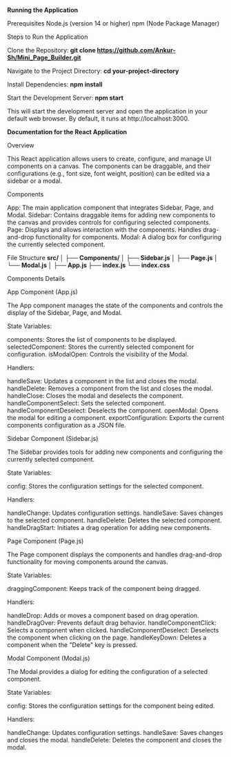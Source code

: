 **Running the Application**

Prerequisites
Node.js (version 14 or higher)
npm (Node Package Manager)

Steps to Run the Application

Clone the Repository:
**git clone https://github.com/Ankur-Sh/Mini_Page_Builder.git**

Navigate to the Project Directory:
**cd your-project-directory**

Install Dependencies:
**npm install**

Start the Development Server:
**npm start**

This will start the development server and open the application in your default web browser. By default, it runs at http://localhost:3000.


**Documentation for the React Application**

Overview

This React application allows users to create, configure, and manage UI components on a canvas. The components can be draggable, and their configurations (e.g., font size, font weight, position) can be edited via a sidebar or a modal.

Components

App: The main application component that integrates Sidebar, Page, and Modal.
Sidebar: Contains draggable items for adding new components to the canvas and provides controls for configuring selected components.
Page: Displays and allows interaction with the components. Handles drag-and-drop functionality for components.
Modal: A dialog box for configuring the currently selected component.

File Structure
**src/
│
├── Components/
│   ├── Sidebar.js
│   ├── Page.js
│   └── Modal.js
│
├── App.js
├── index.js
└── index.css**

Components Details

App Component (App.js)

The App component manages the state of the components and controls the display of the Sidebar, Page, and Modal.

State Variables:

components: Stores the list of components to be displayed.
selectedComponent: Stores the currently selected component for configuration.
isModalOpen: Controls the visibility of the Modal.

Handlers:

handleSave: Updates a component in the list and closes the modal.
handleDelete: Removes a component from the list and closes the modal.
handleClose: Closes the modal and deselects the component.
handleComponentSelect: Sets the selected component.
handleComponentDeselect: Deselects the component.
openModal: Opens the modal for editing a component.
exportConfiguration: Exports the current components configuration as a JSON file.

Sidebar Component (Sidebar.js)

The Sidebar provides tools for adding new components and configuring the currently selected component.

State Variables:

config: Stores the configuration settings for the selected component.

Handlers:

handleChange: Updates configuration settings.
handleSave: Saves changes to the selected component.
handleDelete: Deletes the selected component.
handleDragStart: Initiates a drag operation for adding new components.

Page Component (Page.js)

The Page component displays the components and handles drag-and-drop functionality for moving components around the canvas.

State Variables:

draggingComponent: Keeps track of the component being dragged.

Handlers:

handleDrop: Adds or moves a component based on drag operation.
handleDragOver: Prevents default drag behavior.
handleComponentClick: Selects a component when clicked.
handleComponentDeselect: Deselects the component when clicking on the page.
handleKeyDown: Deletes a component when the "Delete" key is pressed.

Modal Component (Modal.js)

The Modal provides a dialog for editing the configuration of a selected component.

State Variables:

config: Stores the configuration settings for the component being edited.

Handlers:

handleChange: Updates configuration settings.
handleSave: Saves changes and closes the modal.
handleDelete: Deletes the component and closes the modal.
